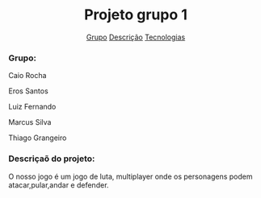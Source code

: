 
<h1 align="center">Projeto grupo 1</h1>

<p align="center">
 <a text-decoration= "none"; href="#grupo">Grupo</a>
 <a href="#descricao">Descrição</a>
 <a href="#tecnologias">Tecnologias</a>

</p>
  <h3 id="grupo">Grupo:</h2>
  <p>Caio Rocha<p>
  <p>Eros Santos<p>
  <p>Luiz Fernando</p>
  <p>Marcus Silva</p>
  <p>Thiago Grangeiro</p>
  
  <h3 id="descricao">Descriçaõ do projeto:</h3>
  <p>O nosso jogo é um jogo de luta, multiplayer onde os personagens podem atacar,pular,andar e defender.  </p>
